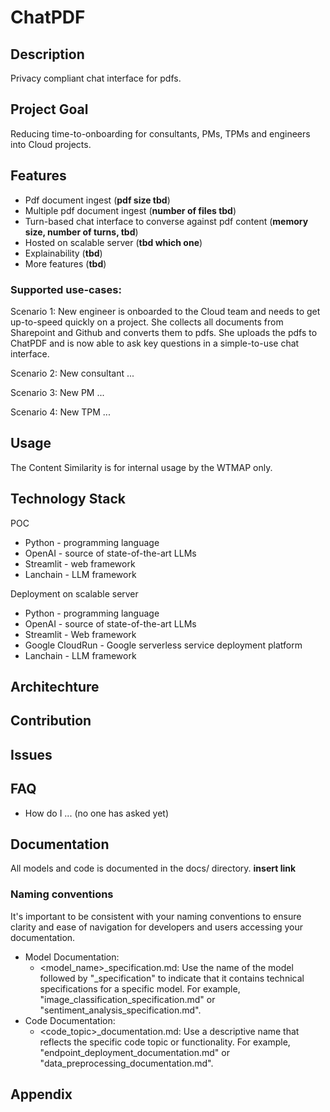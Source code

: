 # ChatPDF

## Description
Privacy compliant chat interface for pdfs.

## Project Goal
Reducing time-to-onboarding for consultants, PMs, TPMs and engineers into Cloud projects.

## Features
- Pdf document ingest (**pdf size tbd**)
- Multiple pdf document ingest (**number of files tbd**)
- Turn-based chat interface to converse against pdf content (**memory size, number of turns, tbd**)
- Hosted on scalable server (**tbd which one**)
- Explainability (**tbd**)
- More features (**tbd**)

### Supported use-cases:

Scenario 1: New engineer is onboarded to the Cloud team and needs to get up-to-speed quickly on a project. She collects all documents from Sharepoint and Github and converts them to pdfs. She uploads the pdfs to ChatPDF and is now able to ask key questions in a simple-to-use chat interface.

Scenario 2: New consultant ...

Scenario 3: New PM ...

Scenario 4: New TPM ...

## Usage

The Content Similarity is for internal usage by the WTMAP only.

## Technology Stack

POC
- Python - programming language
- OpenAI - source of state-of-the-art LLMs
- Streamlit - web framework
- Lanchain - LLM framework

Deployment on scalable server
- Python - programming language
- OpenAI - source of state-of-the-art LLMs
- Streamlit - Web framework
- Google CloudRun - Google serverless service deployment platform
- Lanchain - LLM framework

## Architechture

## Contribution

## Issues

## FAQ
- How do I ... (no one has asked yet)

## Documentation
All models and code is documented in the docs/ directory.
**insert link**

### Naming conventions
It's important to be consistent with your naming conventions to ensure clarity and ease of navigation for developers and users accessing your documentation.

- Model Documentation:
    - <model_name>_specification.md: Use the name of the model followed by "_specification" to indicate that it contains technical specifications for a specific model. For example, "image_classification_specification.md" or "sentiment_analysis_specification.md".
- Code Documentation:
    - <code_topic>_documentation.md: Use a descriptive name that reflects the specific code topic or functionality. For example, "endpoint_deployment_documentation.md" or "data_preprocessing_documentation.md".


## Appendix
